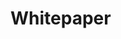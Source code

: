 # Whitepaper

<figure><img src="../.gitbook/assets/download.png" alt=""><figcaption></figcaption></figure>



<figure><img src="../.gitbook/assets/download (1).png" alt=""><figcaption></figcaption></figure>

<figure><img src="../.gitbook/assets/download (2).png" alt=""><figcaption></figcaption></figure>

<figure><img src="../.gitbook/assets/download (3).png" alt=""><figcaption></figcaption></figure>

<figure><img src="../.gitbook/assets/download (4).png" alt=""><figcaption></figcaption></figure>

<figure><img src="../.gitbook/assets/download (5).png" alt=""><figcaption></figcaption></figure>

<figure><img src="../.gitbook/assets/download (6).png" alt=""><figcaption></figcaption></figure>

<figure><img src="../.gitbook/assets/download (7).png" alt=""><figcaption></figcaption></figure>
